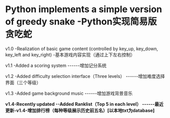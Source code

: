 
# Python implements a simple version of greedy snake -Python实现简易版贪吃蛇

v1.0  -Realization of basic game content (controlled by key_up, key_down, key_left and key_right)
      -基本游戏内容实现（通过上下左右控制）

v1.1  -Added a scoring system
      ------增加记分系统

v1.2  -Added difficulty selection interface（Three levels）
      ------增加难度选择界面（三个等级）

v1.3  -Added game background music
      ------增加游戏背景音乐

**v1.4-Recently updated --Added Ranklist（Top 5 in each level） ------最近更新-v1.4-增加排行榜（每种等级展示历史前五名）[以本地txt为database]**
